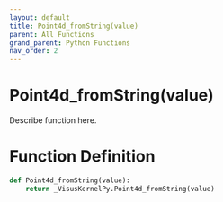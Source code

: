 ```yaml
---
layout: default
title: Point4d_fromString(value)
parent: All Functions
grand_parent: Python Functions
nav_order: 2
---
```


# Point4d_fromString(value)

Describe function here.

# Function Definition

```python
def Point4d_fromString(value):
    return _VisusKernelPy.Point4d_fromString(value)
```